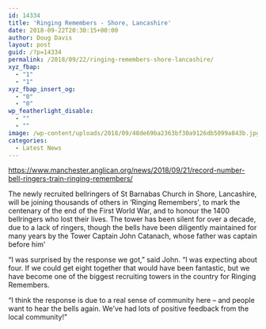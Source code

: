 ```yaml
---
id: 14334
title: 'Ringing Remembers - Shore, Lancashire'
date: 2018-09-22T20:30:15+00:00
author: Doug Davis
layout: post
guid: /?p=14334
permalink: /2018/09/22/ringing-remembers-shore-lancashire/
xyz_fbap:
  - "1"
  - "1"
xyz_fbap_insert_og:
  - "0"
  - "0"
wp_featherlight_disable:
  - ""
  - ""
image: /wp-content/uploads/2018/09/48de69ba2363bf30a9126db5099a843b.jpg
categories:
  - Latest News
---
```

<a href="https://www.manchester.anglican.org/news/2018/09/21/record-number-bell-ringers-train-ringing-remembers/" target="_blank" rel="noopener">https://www.manchester.anglican.org/news/2018/09/21/record-number-bell-ringers-train-ringing-remembers/</a>

The newly recruited bellringers of St Barnabas Church in Shore, Lancashire, will be joining thousands of others in &#8216;Ringing Remembers&apos;, to mark the centenary of the end of the First World War, and to honour the 1400 bellringers who lost their lives. The tower has been silent for over a decade, due to a lack of ringers, though the bells have been diligently maintained for many years by the Tower Captain John Catanach, whose father was captain before him&apos;

“I was surprised by the response we got,” said John. “I was expecting about four. If we could get eight together that would have been fantastic, but we have become one of the biggest recruiting towers in the country for Ringing Remembers.

“I think the response is due to a real sense of community here – and people want to hear the bells again. We’ve had lots of positive feedback from the local community!”
